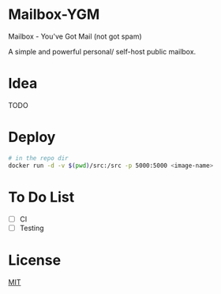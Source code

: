 # Mailbox-YGM

Mailbox - You've Got Mail (not got spam)

A simple and powerful personal/ self-host public mailbox.

# Idea

TODO

# Deploy

```bash
# in the repo dir
docker run -d -v $(pwd)/src:/src -p 5000:5000 <image-name>
```

# To Do List

* [ ] CI
* [ ] Testing

# License

[MIT](LICENSE.md)